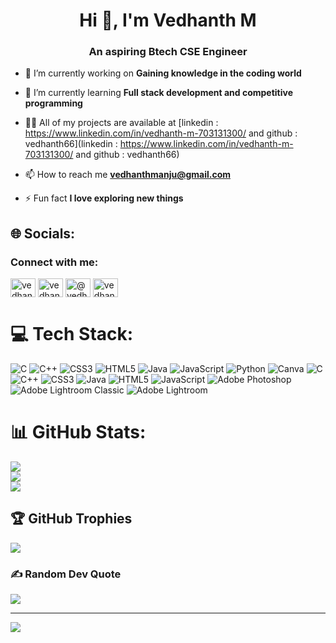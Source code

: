 <h1 align="center">Hi 👋, I'm Vedhanth M</h1>
<h3 align="center">An aspiring Btech CSE Engineer</h3>

- 🔭 I’m currently working on **Gaining knowledge in the coding world**

- 🌱 I’m currently learning **Full stack development and competitive programming**

- 👨‍💻 All of my projects are available at [linkedin : https://www.linkedin.com/in/vedhanth-m-703131300/ and github : vedhanth66](linkedin : https://www.linkedin.com/in/vedhanth-m-703131300/ and github : vedhanth66)

- 📫 How to reach me **vedhanthmanju@gmail.com**

- ⚡ Fun fact **I love exploring new things**

## 🌐 Socials:
<h3 align="left">Connect with me:</h3>
<p align="left">
<a href="https://linkedin.com/in/vedhanthm" target="blank"><img align="center" src="https://raw.githubusercontent.com/rahuldkjain/github-profile-readme-generator/master/src/images/icons/Social/linked-in-alt.svg" alt="vedhanthm" height="30" width="40" /></a>
<a href="https://instagram.com/vedhanth66" target="blank"><img align="center" src="https://raw.githubusercontent.com/rahuldkjain/github-profile-readme-generator/master/src/images/icons/Social/instagram.svg" alt="vedhanth66" height="30" width="40" /></a>
<a href="https://www.hackerrank.com/@vedhanthmanju" target="blank"><img align="center" src="https://raw.githubusercontent.com/rahuldkjain/github-profile-readme-generator/master/src/images/icons/Social/hackerrank.svg" alt="@vedhanthmanju" height="30" width="40" /></a>
<a href="https://www.leetcode.com/vedhanthm(hwanqmwyyn)" target="blank"><img align="center" src="https://raw.githubusercontent.com/rahuldkjain/github-profile-readme-generator/master/src/images/icons/Social/leet-code.svg" alt="vedhanthm(hwanqmwyyn)" height="30" width="40" /></a>
</p>

# 💻 Tech Stack:
![C](https://img.shields.io/badge/c-%2300599C.svg?style=for-the-badge&logo=c&logoColor=white) ![C++](https://img.shields.io/badge/c++-%2300599C.svg?style=for-the-badge&logo=c%2B%2B&logoColor=white) ![CSS3](https://img.shields.io/badge/css3-%231572B6.svg?style=for-the-badge&logo=css3&logoColor=white) ![HTML5](https://img.shields.io/badge/html5-%23E34F26.svg?style=for-the-badge&logo=html5&logoColor=white) ![Java](https://img.shields.io/badge/java-%23ED8B00.svg?style=for-the-badge&logo=openjdk&logoColor=white) ![JavaScript](https://img.shields.io/badge/javascript-%23323330.svg?style=for-the-badge&logo=javascript&logoColor=%23F7DF1E) ![Python](https://img.shields.io/badge/python-3670A0?style=for-the-badge&logo=python&logoColor=ffdd54) ![Canva](https://img.shields.io/badge/Canva-%2300C4CC.svg?style=for-the-badge&logo=Canva&logoColor=white) ![C](https://img.shields.io/badge/c-%2300599C.svg?style=for-the-badge&logo=c&logoColor=white) ![C++](https://img.shields.io/badge/c++-%2300599C.svg?style=for-the-badge&logo=c%2B%2B&logoColor=white) ![CSS3](https://img.shields.io/badge/css3-%231572B6.svg?style=for-the-badge&logo=css3&logoColor=white) ![Java](https://img.shields.io/badge/java-%23ED8B00.svg?style=for-the-badge&logo=openjdk&logoColor=white) ![HTML5](https://img.shields.io/badge/html5-%23E34F26.svg?style=for-the-badge&logo=html5&logoColor=white) ![JavaScript](https://img.shields.io/badge/javascript-%23323330.svg?style=for-the-badge&logo=javascript&logoColor=%23F7DF1E) ![Adobe Photoshop](https://img.shields.io/badge/adobe%20photoshop-%2331A8FF.svg?style=for-the-badge&logo=adobe%20photoshop&logoColor=white) ![Adobe Lightroom Classic](https://img.shields.io/badge/Adobe%20Lightroom%20Classic-31A8FF.svg?style=for-the-badge&logo=Adobe%20Lightroom%20Classic&logoColor=white) ![Adobe Lightroom](https://img.shields.io/badge/Adobe%20Lightroom-31A8FF.svg?style=for-the-badge&logo=Adobe%20Lightroom&logoColor=white)
# 📊 GitHub Stats:
![](https://github-readme-stats.vercel.app/api?username=vedhanth66&theme=holi&hide_border=false&include_all_commits=true&count_private=true)<br/>
![](https://github-readme-streak-stats.herokuapp.com/?user=vedhanth66&theme=holi&hide_border=false)<br/>
![](https://github-readme-stats.vercel.app/api/top-langs/?username=vedhanth66&theme=holi&hide_border=false&include_all_commits=true&count_private=true&layout=compact)

## 🏆 GitHub Trophies
![](https://github-profile-trophy.vercel.app/?username=vedhanth66&theme=radical&no-frame=false&no-bg=false&margin-w=4)

### ✍️ Random Dev Quote
![](https://quotes-github-readme.vercel.app/api?type=horizontal&theme=radical)

---
[![](https://visitcount.itsvg.in/api?id=vedhanth66&icon=0&color=0)](https://visitcount.itsvg.in)

<!-- Proudly created with GPRM ( https://gprm.itsvg.in ) -->

